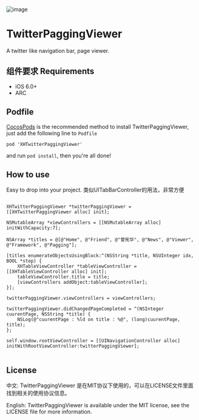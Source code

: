 ![image](https://github.com/xhzengAIB/LearnEnglish/raw/master/Screenshots/XHTwitterPaggingViewer.gif)

TwitterPaggingViewer
====================

A twitter like navigation bar, page viewer.


## 组件要求                                        Requirements

* iOS 6.0+ 
* ARC

## Podfile

[CocosPods](http://cocosPods.org) is the recommended method to install TwitterPaggingViewer, just add the following line to `Podfile`

```
pod 'XHTwitterPaggingViewer'
```

and run `pod install`, then you're all done!


## How to use
Easy to drop into your project. 类似UITabBarController的用法，非常方便                                   
```objc

XHTwitterPaggingViewer *twitterPaggingViewer = [[XHTwitterPaggingViewer alloc] init];

NSMutableArray *viewControllers = [[NSMutableArray alloc] initWithCapacity:7];
    
NSArray *titles = @[@"Home", @"Friend", @"曾宪华", @"News", @"Viewer", @"Framework", @"Pagging"];

[titles enumerateObjectsUsingBlock:^(NSString *title, NSUInteger idx, BOOL *stop) {
    XHTableViewController *tableViewController = [[XHTableViewController alloc] init];
    tableViewController.title = title;
    [viewControllers addObject:tableViewController];
}];
    
twitterPaggingViewer.viewControllers = viewControllers;

twitterPaggingViewer.didChangedPageCompleted = ^(NSInteger cuurentPage, NSString *title) {
    NSLog(@"cuurentPage : %ld on title : %@", (long)cuurentPage, title);
};
    
self.window.rootViewController = [[UINavigationController alloc] initWithRootViewController:twitterPaggingViewer];


```

## License

中文: TwitterPaggingViewer 是在MIT协议下使用的，可以在LICENSE文件里面找到相关的使用协议信息。

English: TwitterPaggingViewer is available under the MIT license, see the LICENSE file for more information.     
